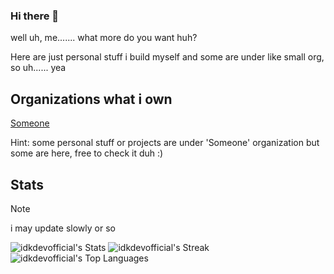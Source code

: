 ### Hi there 👋


well uh, me....... what more do you want huh?


Here are just personal stuff i build myself and some are under like small org, so uh...... yea


## Organizations what i own
[Someone](https://github.com/someonestuff)

Hint: some personal stuff or projects are under 'Someone' organization but some are here, free to check it duh :)

## Stats               
> [!NOTE]
> i may update slowly or so


![idkdevofficial's Stats](https://github-readme-stats.vercel.app/api?username=idkdevofficial&theme=onedark&show_icons=true&hide_border=false&count_private=true) ![idkdevofficial's Streak](https://github-readme-streak-stats.herokuapp.com/?user=idkdevofficial&theme=onedark&hide_border=false) 
                     ![idkdevofficial's Top Languages](https://github-readme-stats.vercel.app/api/top-langs/?username=idkdevofficial&theme=onedark&show_icons=true&hide_border=false&layout=compact)


